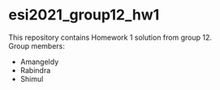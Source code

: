 # esi2021_group12_hw1
This repository contains Homework 1 solution from group 12.<br/>
Group members:
 - Amangeldy
 - Rabindra
 - Shimul